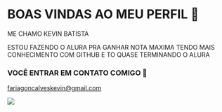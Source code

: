 # BOAS VINDAS AO MEU PERFIL 🥇

ME CHAMO KEVIN BATISTA

ESTOU FAZENDO O ALURA PRA GANHAR NOTA MAXIMA
TENDO MAIS CONHECIMENTO COM GITHUB
E TO QUASE TERMINANDO O ALURA

### VOCÊ ENTRAR EM CONTATO COMIGO 📧
fariagoncalveskevin@gmail.com

![](https://tenor.com/bVDaz.gif)
